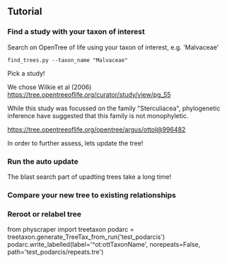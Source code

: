 ## Tutorial

### Find a study with your taxon of interest

Search on OpenTree of life using your taxon of interest, e.g. 'Malvaceae'

    find_trees.py --taxon_name "Malvaceae"

Pick a study!

We chose Wilkie et al (2006) https://tree.opentreeoflife.org/curator/study/view/pg_55

While this study was focussed on the family "Sterculiacea", 
phylogenetic inference have suggested that this family is not monophyletic.

https://tree.opentreeoflife.org/opentree/argus/ottol@996482

In order to further assess, lets update the tree!


### Run the auto update

The blast search part of upadting trees take a long time!






### Compare your new tree to existing relationships


### Reroot or relabel tree

from physcraper import treetaxon
podarc = treetaxon.generate_TreeTax_from_run('test_podarcis')
podarc.write_labelled(label='^ot:ottTaxonName', norepeats=False, path='test_podarcis/repeats.tre')

